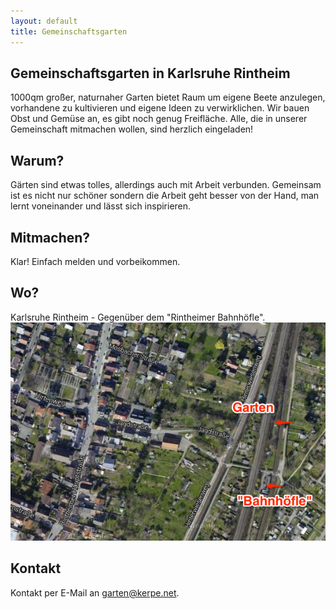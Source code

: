 ```yaml
---
layout: default
title: Gemeinschaftsgarten
---
```

## Gemeinschaftsgarten in Karlsruhe Rintheim

1000qm großer, naturnaher Garten bietet Raum um eigene Beete
anzulegen, vorhandene zu kultivieren und eigene Ideen zu
verwirklichen. Wir bauen Obst und Gemüse an, es gibt noch genug
Freifläche. Alle, die in unserer Gemeinschaft mitmachen wollen,
sind herzlich eingeladen!

## Warum?

Gärten sind etwas tolles, allerdings auch mit Arbeit verbunden.
Gemeinsam ist es nicht nur schöner sondern die Arbeit geht besser
von der Hand, man lernt voneinander und lässt sich inspirieren.

## Mitmachen?

Klar! Einfach melden und vorbeikommen.

## Wo?

Karlsruhe Rintheim - Gegenüber dem "Rintheimer Bahnhöfle".
![Luftbild](assets/luftbild.png "Gegenüber Rintheimer Bahnhöfle")

## Kontakt

Kontakt per E-Mail an <a href="mailto:garten@kerpe.net">garten@kerpe.net</a>.

